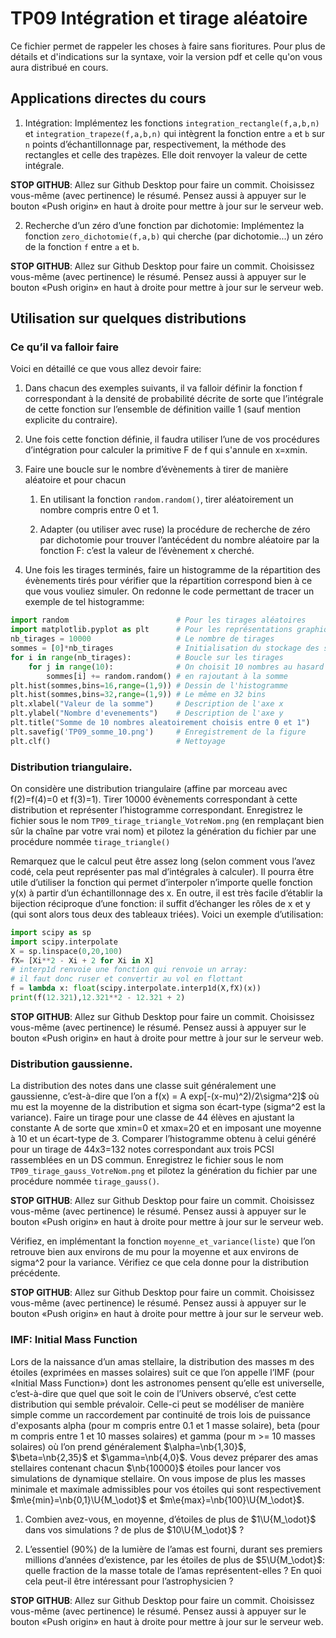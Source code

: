 
TP09 Intégration et tirage aléatoire
====================================

Ce fichier permet de rappeler les choses à faire sans fioritures. Pour plus de détails et d'indications sur la syntaxe, voir la version pdf et celle qu'on vous aura distribué en cours.

Applications directes du cours
------------------------------

1. Intégration: Implémentez les fonctions `integration_rectangle(f,a,b,n)` et `integration_trapeze(f,a,b,n)` qui intègrent la fonction entre `a` et `b` sur `n` points d’échantillonnage par, respectivement, la méthode des rectangles et celle des trapèzes. Elle doit renvoyer la valeur de cette intégrale.

**STOP GITHUB**: Allez sur Github Desktop pour faire un commit. Choisissez vous-même (avec pertinence) le résumé. Pensez aussi à appuyer sur le bouton «Push origin» en haut à droite pour mettre à jour sur le serveur web.


2. Recherche d’un zéro d’une fonction par dichotomie: Implémentez la fonction `zero_dichotomie(f,a,b)` qui cherche (par dichotomie...) un zéro de la fonction `f` entre `a` et `b`.

**STOP GITHUB**: Allez sur Github Desktop pour faire un commit. Choisissez vous-même (avec pertinence) le résumé. Pensez aussi à appuyer sur le bouton «Push origin» en haut à droite pour mettre à jour sur le serveur web.


Utilisation sur quelques distributions
--------------------------------------

### Ce qu’il va falloir faire

Voici en détaillé ce que vous allez devoir faire:

1.  Dans chacun des exemples suivants, il va falloir définir la fonction
    f correspondant à la densité de probabilité décrite de sorte que
    l’intégrale de cette fonction sur l’ensemble de définition vaille
    1 (sauf mention explicite du contraire).

2.  Une fois cette fonction définie, il faudra utiliser l’une de vos
    procédures d’intégration pour calculer la primitive
    F de f qui s'annule en x=xmin.

3.  Faire une boucle sur le nombre d’évènements à tirer de manière
    aléatoire et pour chacun

    1.  En utilisant la fonction `random.random()`, tirer aléatoirement un nombre compris entre 0 et 1.

    2.  Adapter (ou utiliser avec ruse) la procédure de recherche de
        zéro par dichotomie pour trouver l’antécédent du nombre
        aléatoire par la fonction F: c’est la valeur de l’évènement x
        cherché.

4.  Une fois les tirages terminés, faire un histogramme de la
    répartition des évènements tirés pour vérifier que la répartition correspond bien à ce que vous vouliez simuler. On redonne le code permettant de tracer un exemple de tel histogramme:

```Python
import random                        # Pour les tirages aléatoires
import matplotlib.pyplot as plt      # Pour les représentations graphiques
nb_tirages = 10000                   # Le nombre de tirages
sommes = [0]*nb_tirages              # Initialisation du stockage des sommes
for i in range(nb_tirages):          # Boucle sur les tirages
    for j in range(10):              # On choisit 10 nombres au hasard sur [0,1[
        sommes[i] += random.random() # en rajoutant à la somme
plt.hist(sommes,bins=16,range=(1,9)) # Dessin de l'histogramme
plt.hist(sommes,bins=32,range=(1,9)) # Le même en 32 bins
plt.xlabel("Valeur de la somme")     # Description de l'axe x
plt.ylabel("Nombre d'evenements")    # Description de l'axe y
plt.title("Somme de 10 nombres aleatoirement choisis entre 0 et 1")
plt.savefig('TP09_somme_10.png')     # Enregistrement de la figure
plt.clf()                            # Nettoyage
```


### Distribution triangulaire.

On considère une distribution triangulaire (affine par morceau avec f(2)=f(4)=0 et f(3)=1). Tirer 10000 évènements correspondant à cette distribution et représenter l’histogramme correspondant. Enregistrez le fichier sous le nom `TP09_tirage_triangle_VotreNom.png` (en remplaçant bien sûr la chaîne par votre vrai nom) et pilotez la génération du fichier par une procédure nommée `tirage_triangle()`

Remarquez que le calcul peut être assez long (selon comment vous l’avez
codé, cela peut représenter pas mal d’intégrales à calculer). Il pourra
être utile d’utiliser la fonction qui permet d’interpoler n’importe
quelle fonction y(x) à partir d’un échantillonnage des x. En outre, il est très facile d’établir la bijection réciproque d’une fonction: il suffit d’échanger les rôles de x et y (qui sont alors tous deux des tableaux triées). Voici un exemple d’utilisation:

```Python
import scipy as sp
import scipy.interpolate
X = sp.linspace(0,20,100)
fX= [Xi**2 - Xi + 2 for Xi in X]
# interp1d renvoie une fonction qui renvoie un array:
# il faut donc ruser et convertir au vol en flottant
f = lambda x: float(scipy.interpolate.interp1d(X,fX)(x))
print(f(12.321),12.321**2 - 12.321 + 2)
```

**STOP GITHUB**: Allez sur Github Desktop pour faire un commit. Choisissez vous-même (avec pertinence) le résumé. Pensez aussi à appuyer sur le bouton «Push origin» en haut à droite pour mettre à jour sur le serveur web.


### Distribution gaussienne.

La distribution des notes dans une classe suit généralement une gaussienne, c’est-à-dire que l’on a f(x) = A exp[-(x-mu)^2)/2\sigma^2]$ où mu est la moyenne de la distribution et sigma son écart-type (sigma^2 est la variance). Faire un tirage pour une classe de 44 élèves en ajustant la constante A de sorte que xmin=0 et xmax=20 et en imposant une moyenne à 10 et un écart-type de 3. Comparer l’histogramme obtenu à celui généré pour un tirage de 44x3=132 notes correspondant aux trois PCSI rassemblées en un DS commun. Enregistrez le fichier sous le nom `TP09_tirage_gauss_VotreNom.png` et pilotez la génération du fichier par une procédure nommée `tirage_gauss()`.

**STOP GITHUB**: Allez sur Github Desktop pour faire un commit. Choisissez vous-même (avec pertinence) le résumé. Pensez aussi à appuyer sur le bouton «Push origin» en haut à droite pour mettre à jour sur le serveur web.


Vérifiez, en implémentant la fonction `moyenne_et_variance(liste)` que l’on retrouve bien aux environs de mu pour la moyenne et aux environs de sigma^2 pour la variance. Vérifiez ce que cela donne pour la distribution précédente.

**STOP GITHUB**: Allez sur Github Desktop pour faire un commit. Choisissez vous-même (avec pertinence) le résumé. Pensez aussi à appuyer sur le bouton «Push origin» en haut à droite pour mettre à jour sur le serveur web.


### IMF: Initial Mass Function

Lors de la naissance d’un amas stellaire, la distribution des masses m des étoiles (exprimées en masses solaires) suit ce que l’on appelle l’IMF (pour «Initial Mass Function») dont les astronomes pensent qu’elle est universelle, c’est-à-dire que quel que soit le coin de l’Univers observé, c’est cette distribution qui semble prévaloir. Celle-ci peut se modéliser de manière simple comme un raccordement par continuité de trois lois de puissance d'exposants alpha (pour m compris entre 0.1 et 1 masse solaire), beta (pour m compris entre 1 et 10 masses solaires) et gamma (pour m >= 10 masses solaires) où l’on prend généralement $\alpha=\nb{1,30}$, $\beta=\nb{2,35}$ et
$\gamma=\nb{4,0}$. Vous devez préparer des amas stellaires contenant
chacun $\nb{10000}$ étoiles pour lancer vos simulations de dynamique
stellaire. On vous impose de plus les masses minimale et maximale
admissibles pour vos étoiles qui sont respectivement
$m\e{min}=\nb{0,1}\U{M_\odot}$ et $m\e{max}=\nb{100}\U{M_\odot}$.

1.  Combien avez-vous, en moyenne, d’étoiles de plus de $1\U{M_\odot}$
    dans vos simulations ? de plus de $10\U{M_\odot}$ ?

2.  L’essentiel ($90\%$) de la lumière de l’amas est fourni, durant ses
    premiers millions d’années d’existence, par les étoiles de plus de
    $5\U{M_\odot}$: quelle fraction de la masse totale de l’amas
    représentent-elles ? En quoi cela peut-il être intéressant pour
    l’astrophysicien ?

**STOP GITHUB**: Allez sur Github Desktop pour faire un commit. Choisissez vous-même (avec pertinence) le résumé. Pensez aussi à appuyer sur le bouton «Push origin» en haut à droite pour mettre à jour sur le serveur web.
